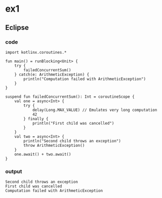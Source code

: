 # ex1
## Eclipse
### code
    import kotlinx.coroutines.*
    
    fun main() = runBlocking<Unit> {
        try {
            failedConcurrentSum()
        } catch(e: ArithmeticException) {
            println("Computation failed with ArithmeticException")
        }
    }
    
    suspend fun failedConcurrentSum(): Int = coroutineScope {
        val one = async<Int> { 
            try {
                delay(Long.MAX_VALUE) // Emulates very long computation
                42
            } finally {
                println("First child was cancelled")
            }
        }
        val two = async<Int> { 
            println("Second child throws an exception")
            throw ArithmeticException()
        }
        one.await() + two.await()
    }

  ### output
    Second child throws an exception
    First child was cancelled
    Computation failed with ArithmeticException
